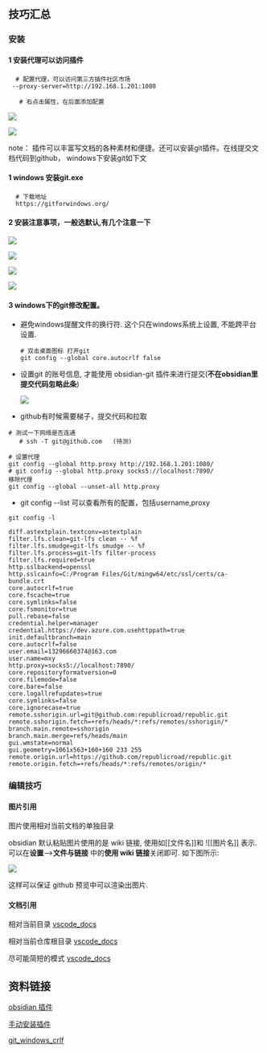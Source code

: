 
## 技巧汇总

### 安装
#### 1 安装代理可以访问插件

```shell
  # 配置代理，可以访问第三方插件社区市场
 --proxy-server=http://192.168.1.201:1080

   # 右点击属性，在后面添加配置
```

![](attach/ob_proxy_01.png)


![](attach/ob_proxy_02.png)



   note：
	 插件可以丰富写文档的各种素材和便捷。还可以安装git插件。在线提交文档代码到github，
	 windows下安装git如下文
	 


#### 1 windows 安装git.exe

```
  # 下载地址
  https://gitforwindows.org/
```

#### 2 安装注意事项，一般选默认,有几个注意一下

![](attach/git_windows_tips2.jpg)

![](attach/git_windows_tips3.jpg)

![](attach/git_windows_tips1.jpg)

![](attach/git_windows_tips4.jpg)



#### 3 windows下的git修改配置。


- 避免windows提醒文件的换行符. 这个只在windows系统上设置, 不能跨平台设置. 
	```
	# 双击桌面图标 打开git 
	git config --global core.autocrlf false
	```


- 设置git 的账号信息, 才能使用 obsidian-git 插件来进行提交(**不在obsidian里提交代码忽略此条**)

	![](attach/obsidian_git_tips01.png)



- github有时候需要梯子，提交代码和拉取 

```shell
# 测试一下网络是否连通
   # ssh -T git@github.com   (待测)

# 设置代理
git config --global http.proxy http://192.168.1.201:1080/
# git config --global http.proxy socks5://localhost:7890/
移除代理
git config --global --unset-all http.proxy
```

- git config --list  可以查看所有的配置，包括username,proxy

```
git config -l

diff.astextplain.textconv=astextplain
filter.lfs.clean=git-lfs clean -- %f
filter.lfs.smudge=git-lfs smudge -- %f
filter.lfs.process=git-lfs filter-process
filter.lfs.required=true
http.sslbackend=openssl
http.sslcainfo=C:/Program Files/Git/mingw64/etc/ssl/certs/ca-bundle.crt
core.autocrlf=true
core.fscache=true
core.symlinks=false
core.fsmonitor=true
pull.rebase=false
credential.helper=manager
credential.https://dev.azure.com.usehttppath=true
init.defaultbranch=main
core.autocrlf=false
user.email=13296660374@163.com
user.name=mxy
http.proxy=socks5://localhost:7890/
core.repositoryformatversion=0
core.filemode=false
core.bare=false
core.logallrefupdates=true
core.symlinks=false
core.ignorecase=true
remote.sshorigin.url=git@github.com:republicroad/republic.git
remote.sshorigin.fetch=+refs/heads/*:refs/remotes/sshorigin/*
branch.main.remote=sshorigin
branch.main.merge=refs/heads/main
gui.wmstate=normal
gui.geometry=1061x563+160+160 233 255
remote.origin.url=https://github.com/republicroad/republic.git
remote.origin.fetch=+refs/heads/*:refs/remotes/origin/*

```



### 编辑技巧

#### 图片引用

图片使用相对当前文档的单独目录

obsidian 默认粘贴图片使用的是 wiki 链接, 使用如\[[文件名]]和 \!\[[图片名]] 表示. 可以在**设置**-->**文件与链接** 中的**使用 wiki 链接**关闭即可. 如下图所示:

![](attach/Pasted%20image%2020240130003753.png)

这样可以保证 github 预览中可以渲染出图片.


#### 文档引用


相对当前目录
	[vscode_docs](../vscode/vscode_docs.md)
	
相对当前仓库根目录
	[vscode_docs](vscode/vscode_docs.md)
	
尽可能简短的模式
	[vscode_docs](vscode_docs.md)


## 资料链接

[obsidian 插件](https://mdnice.com/writing/5caac9e9eb61489a959db5fd415e4d20)

[手动安装插件](https://www.youtube.com/watch?v=ffGfVBLDI_0)

[git_windows_crlf](https://stackoverflow.com/questions/17628305/windows-git-warning-lf-will-be-replaced-by-crlf-is-that-warning-tail-backwar)

